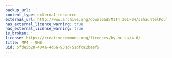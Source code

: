 ```yaml
---
backup_url: ''
content_type: external-resource
external_url: http://www.archive.org/download/MIT4.301F04/3ShauntelPoulson-BodyExtension-220k.mp4
has_external_licence_warning: true
has_external_license_warning: true
is_broken: ''
license: https://creativecommons.org/licenses/by-nc-sa/4.0/
title: MP4 - 9MB
uid: 5fde5b28-404a-4d6a-931d-51dfca2beaf5
---
```

